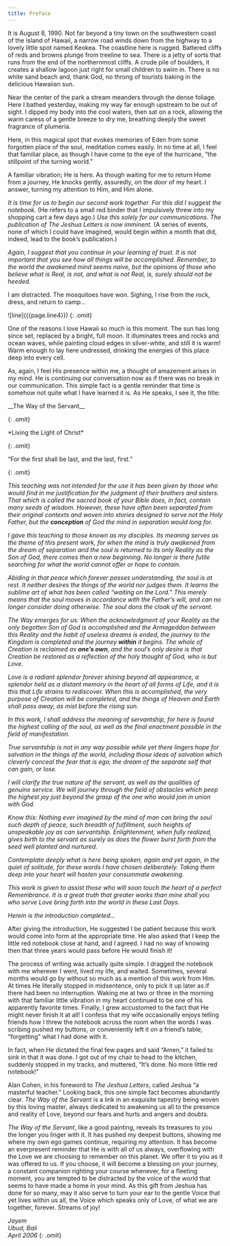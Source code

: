 ```yaml
---
title: Preface
---
```


It is August 8, 1990. Not far beyond a tiny town on the southwestern
coast of the island of Hawaii, a narrow road winds down from the highway
to a lovely little spot named Keokea. The coastline here is rugged.
Battered cliffs of reds and browns plunge from treeline to sea. There is
a jetty of sorts that runs from the end of the northernmost cliffs. A
crude pile of boulders, it creates a shallow lagoon just right for small
children to swim in. There is no white sand beach and, thank God, no
throng of tourists baking in the delicious Hawaiian sun.

Near the center of the park a stream meanders through the dense foliage.
Here I bathed yesterday, making my way far enough upstream to be out of
sight. I dipped my body into the cool waters, then sat on a rock,
allowing the warm caress of a gentle breeze to dry me, breathing deeply
the sweet fragrance of plumeria.

Here, in this magical spot that evokes memories of Eden from some
forgotten place of the soul, meditation comes easily. In no time at all,
I feel that familiar place, as though I have come to the eye of the
hurricane, “the stillpoint of the turning world.”

A familiar vibration; He is here. As though waiting for me to return
Home from a journey, He knocks gently, assuredly, on the door of my
heart. I answer, turning my attention to Him, and Him alone.

*It is time for us to begin our second work together. For this did I
suggest the notebook.* (He refers to a small red binder that I
impulsively threw into my shopping cart a few days ago.) *Use this solely
for our communications. The publication of The Jeshua Letters is now
imminent.* (A series of events, none of which I could have imagined,
would begin within a month that did, indeed, lead to the book’s
publication.)

*Again, I suggest that you continue in your learning of trust. It is not
important that you see how all things will be accomplished. Remember, to
the world the awakened mind seems naive, but the opinions of those who
believe what is Real, is not, and what is not Real, is, surely should
not be heeded.*

I am distracted. The mosquitoes have won. Sighing, I rise from the rock,
dress, and return to camp...

<div markdown="1">
![line]({{page.line4}})
{: .omit}
</div>

One of the reasons I love Hawaii so much is this moment. The sun has
long since set, replaced by a bright, full moon. It illuminates trees
and rocks and ocean waves, while painting cloud edges in silver-white,
and still it is warm! Warm enough to lay here undressed, drinking the
energies of this place deep into every cell.

As, again, I feel His presence within me, a thought of amazement arises
in my mind. He is continuing our conversation now as if there was no
break in our communication. This simple fact is a gentle reminder that
time is somehow not quite what I have learned it is. As He speaks, I see
it, the title:

<p markdown="1" class="center">__The Way of the Servant__</p>
{: .omit}

<p markdown="1" class="center">*Living the Light of Christ*</p>
{: .omit}

<p markdown="1" class="center">“For the first shall be last, and the last, first.”</p>
{: .omit}

*This teaching was not intended for the use it has been given by those
who would find in me justification for the judgment of their brothers
and sisters. That which is called the sacred book of your Bible does, in
fact, contain many seeds of wisdom. However, these have often been
separated from their original contexts and woven into stories designed
to serve not the Holy Father, but the __conception__ of God the mind in
separation would long for.*

*I gave this teaching to those known as my disciples. Its meaning serves
as the theme of this present work, for when the mind is truly awakened
from the dream of separation and the soul is returned to its only
Reality as the Son of God, there comes then a new beginning. No longer
is there futile searching for what the world cannot offer or hope to
contain.*

*Abiding in that peace which forever passes understanding, the soul is at
rest. It neither desires the things of the world nor judges them. It
learns the sublime art of what has been called “waiting on the Lord.”
This merely means that the soul moves in accordance with the Father’s
will, and can no longer consider doing otherwise. The soul dons the
cloak of the servant.*

*The Way emerges for us: When the acknowledgment of your Reality as the
only begotten Son of God is accomplished and the Armageddon between this
Reality and the habit of useless dreams is ended, the journey to the
Kingdom is completed and the journey __within__ it begins. The whole of
Creation is reclaimed as __one’s own__, and the soul’s only desire is that
Creation be restored as a reflection of the holy thought of God, who is
but Love.*

*Love is a radiant splendor forever shining beyond all appearance, a
splendor held as a distant memory in the heart of all forms of Life, and
it is this that Life strains to rediscover. When this is accomplished,
the very purpose of Creation will be completed, and the things of Heaven
and Earth shall pass away, as mist before the rising sun.*

*In this work, I shall address the meaning of servantship, for here is
found the highest calling of the soul, as well as the final enactment
possible in the field of manifestation.*

*True servantship is not in any way possible while yet there lingers hope
for salvation in the things of the world, including those ideas of
salvation which cleverly conceal the fear that is ego; the dream of the
separate self that can gain, or lose.*

*I will clarify the true nature of the servant, as well as the qualities
of genuine service. We will journey through the field of obstacles which
peep the highest joy just beyond the grasp of the one who would join in
union with God.*

*Know this: Nothing ever imagined by the mind of man can bring the soul
such depth of peace, such breadth of fulfillment, such heights of
unspeakable joy as can servantship. Enlightenment, when fully realized,
gives birth to the servant as surely as does the flower burst forth from
the seed well planted and nurtured.*

*Contemplate deeply what is here being spoken, again and yet again, in
the quiet of solitude, for these words I have chosen deliberately.
Taking them deep into your heart will hasten your consummate awakening.*

*This work is given to assist those who will soon touch the heart of a
perfect Remembrance. It is a great truth that greater works than mine
shall you who serve Love bring forth into the world in these Last Days.*

*Herein is the introduction completed&hellip;*

After giving the introduction, He suggested I be patient because this
work would come into form at the appropriate time. He also asked that I
keep the little red notebook close at hand, and I agreed. I had no way
of knowing then that three years would pass before He would finish it!

The process of writing was actually quite simple. I dragged the notebook
with me wherever I went, lived my life, and waited. Sometimes, several
months would go by without so much as a mention of this work from Him.
At times He literally stopped in midsentence, only to pick it up later
as if there had been no interruption. Waking me at two or three in the
morning with that familiar little vibration in my heart continued to be
one of his apparently favorite times. Finally, I grew accustomed to the
fact that He might never finish it at all! I confess that my wife
occasionally enjoys telling friends how I threw the notebook across the
room when the words I was scribing pushed my buttons, or conveniently
left it on a friend’s table, “forgetting” what I had done with it.

In fact, when He dictated the final few pages and said “Amen,” it failed
to sink in that it was done. I got out of my chair to head to the
kitchen, suddenly stopped in my tracks, and muttered, “It’s done. No
more little red notebook!”

Alan Cohen, in his foreword to *The Jeshua Letters*, called Jeshua “a
masterful teacher.” Looking back, this one simple fact becomes
abundantly clear. *The Way of the Servant* is a link in an exquisite
tapestry being woven by this loving master, always dedicated to
awakening us all to the presence and reality of Love, beyond our fears
and hurts and angers and doubts.

*The Way of the Servant*, like a good painting, reveals its treasures to
you the longer you linger with it. It has pushed my deepest buttons,
showing me where my own ego games continue, requiring my attention. It
has become an everpresent reminder that He is with all of us always,
overflowing with the Love we are choosing to remember on this planet. We
offer it to you as it was offered to us. If you choose, it will become a
blessing on your journey, a constant companion righting your course
whenever, for a fleeting moment, you are tempted to be distracted by the
voice of the world that seems to have made a home in your mind. As this
gift from Jeshua has done for so many, may it also serve to turn your
ear to the gentle Voice that yet lives within us all, the Voice which
speaks only of Love, of what we are together, forever. Streams of joy!

*Jayem<br/>
Ubud, Bali<br/>
April 2006*
{: .omit}

